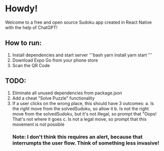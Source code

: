 # Howdy! 
Welcome to a free and open source Sudoku app created in React Native with the help of ChatGPT!

## How to run:
1. Install dependencies and start server
'''bash
yarn install
yarn start
'''
2. Download Expo Go from your phone store
3. Scan the QR Code

## TODO:
1. Eliminate all unused dependencies from package.json
2. Add a cheat "Solve Puzzle" functionality
3. If a user clicks on the wrong place, this should have 3 outcomes: 
    a. Is the right move from the solvedSudoku, so allow it
    b. Is not the right move from the solvedSudoku, but it's not illegal, so prompt that "Oops! That's not where it goes
    c. Is not a legal move, so prompt that this movement is not possible
    ### Note: I don't think this requires an alert, because that interrumpts the user flow. Think of something less invasive!